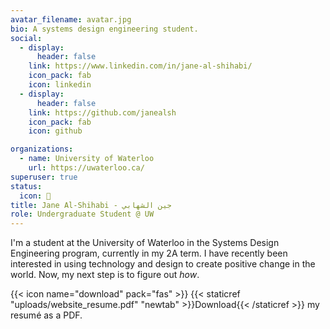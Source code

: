 ```yaml
---
avatar_filename: avatar.jpg
bio: A systems design engineering student.
social:
  - display:
      header: false
    link: https://www.linkedin.com/in/jane-al-shihabi/
    icon_pack: fab
    icon: linkedin
  - display:
      header: false
    link: https://github.com/janealsh
    icon_pack: fab
    icon: github

organizations:
  - name: University of Waterloo
    url: https://uwaterloo.ca/
superuser: true
status:
  icon: 🍉
title: Jane Al-Shihabi - جين الشهابي
role: Undergraduate Student @ UW
---
```


I'm a student at the University of Waterloo in the Systems Design Engineering program, currently in my 2A term. I have recently been interested in using technology and design to create positive change in the world. Now, my next step is to figure out _how_.

{{< icon name="download" pack="fas" >}} {{< staticref "uploads/website_resume.pdf" "newtab" >}}Download{{< /staticref >}} my resumé as a PDF.
